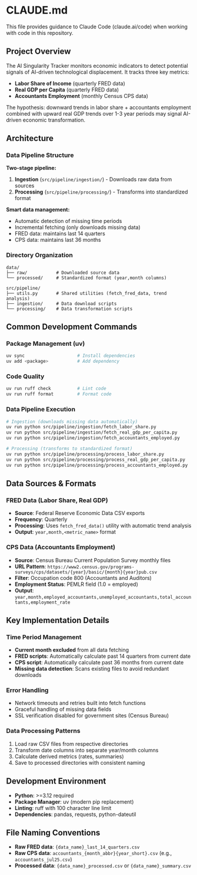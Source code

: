 # CLAUDE.md

This file provides guidance to Claude Code (claude.ai/code) when working with code in this repository.

## Project Overview

The AI Singularity Tracker monitors economic indicators to detect potential signals of AI-driven technological displacement. It tracks three key metrics:

- **Labor Share of Income** (quarterly FRED data)
- **Real GDP per Capita** (quarterly FRED data)  
- **Accountants Employment** (monthly Census CPS data)

The hypothesis: downward trends in labor share + accountants employment combined with upward real GDP trends over 1-3 year periods may signal AI-driven economic transformation.

## Architecture

### Data Pipeline Structure

**Two-stage pipeline:**
1. **Ingestion** (`src/pipeline/ingestion/`) - Downloads raw data from sources
2. **Processing** (`src/pipeline/processing/`) - Transforms into standardized format

**Smart data management:**
- Automatic detection of missing time periods
- Incremental fetching (only downloads missing data)
- FRED data: maintains last 14 quarters 
- CPS data: maintains last 36 months

### Directory Organization

```
data/
├── raw/           # Downloaded source data
└── processed/     # Standardized format (year,month columns)

src/pipeline/
├── utils.py       # Shared utilities (fetch_fred_data, trend analysis)
├── ingestion/     # Data download scripts  
└── processing/    # Data transformation scripts
```

## Common Development Commands

### Package Management (uv)
```bash
uv sync                    # Install dependencies
uv add <package>           # Add dependency
```

### Code Quality
```bash
uv run ruff check          # Lint code
uv run ruff format         # Format code
```

### Data Pipeline Execution
```bash
# Ingestion (downloads missing data automatically)
uv run python src/pipeline/ingestion/fetch_labor_share.py
uv run python src/pipeline/ingestion/fetch_real_gdp_per_capita.py  
uv run python src/pipeline/ingestion/fetch_accountants_employed.py

# Processing (transforms to standardized format)
uv run python src/pipeline/processing/process_labor_share.py
uv run python src/pipeline/processing/process_real_gdp_per_capita.py
uv run python src/pipeline/processing/process_accountants_employed.py
```

## Data Sources & Formats

### FRED Data (Labor Share, Real GDP)
- **Source**: Federal Reserve Economic Data CSV exports
- **Frequency**: Quarterly
- **Processing**: Uses `fetch_fred_data()` utility with automatic trend analysis
- **Output**: `year,month,<metric_name>` format

### CPS Data (Accountants Employment) 
- **Source**: Census Bureau Current Population Survey monthly files
- **URL Pattern**: `https://www2.census.gov/programs-surveys/cps/datasets/{year}/basic/{month}{year}pub.csv`
- **Filter**: Occupation code 800 (Accountants and Auditors)
- **Employment Status**: PEMLR field (1.0 = employed)
- **Output**: `year,month,employed_accountants,unemployed_accountants,total_accountants,employment_rate`

## Key Implementation Details

### Time Period Management
- **Current month excluded** from all data fetching
- **FRED scripts**: Automatically calculate past 14 quarters from current date
- **CPS script**: Automatically calculate past 36 months from current date
- **Missing data detection**: Scans existing files to avoid redundant downloads

### Error Handling
- Network timeouts and retries built into fetch functions
- Graceful handling of missing data fields
- SSL verification disabled for government sites (Census Bureau)

### Data Processing Patterns
1. Load raw CSV files from respective directories
2. Transform date columns into separate year/month columns  
3. Calculate derived metrics (rates, summaries)
4. Save to processed directories with consistent naming

## Development Environment

- **Python**: >=3.12 required
- **Package Manager**: uv (modern pip replacement)
- **Linting**: ruff with 100 character line limit
- **Dependencies**: pandas, requests, python-dateutil

## File Naming Conventions

- **Raw FRED data**: `{data_name}_last_14_quarters.csv`
- **Raw CPS data**: `accountants_{month_abbr}{year_short}.csv` (e.g., `accountants_jul25.csv`)
- **Processed data**: `{data_name}_processed.csv` or `{data_name}_summary.csv`